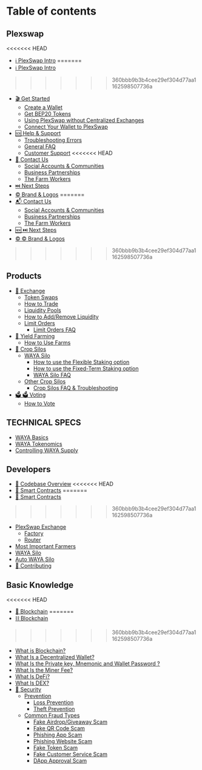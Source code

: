 # Table of contents

## Plexswap

<<<<<<< HEAD
* [ℹ️ PlexSwap Intro](README.md)
=======
* [ℹ PlexSwap Intro](README.md)
>>>>>>> 360bbb9b3b4cee29ef304d77aa1162598507736a
* [🎬 Get Started](get-started/README.md)
  * [Create a Wallet](get-started/wallet-guide.md)
  * [Get BEP20 Tokens](get-started/bep20-guide.md)
  * [Using PlexSwap without Centralized Exchanges](get-started/using-plexswap.md)
  * [Connect Your Wallet to PlexSwap](get-started/connection-guide.md)
* [🆘 Help & Support](help-support/README.md)
  * [Troubleshooting Errors](help-support/troubleshooting.md)
  * [General FAQ](help-support/faq.md)
  * [Customer Support](help-support/customer-support.md)
<<<<<<< HEAD
* [📧 Contact Us](contact-us/README.md)
  * [Social Accounts & Communities](contact-us/social-accounts-and-communities.md)
  * [Business Partnerships](contact-us/business-partnerships.md)
  * [The Farm Workers](contact-us/farm-workers.md)
* [⏭️ Next Steps](plexswap/next-steps.md)
* [©️   Brand & Logos](plexswap/brand.md)
=======
* [📬 Contact Us](contact-us/README.md)
  * [Social Accounts & Communities](contact-us/social-accounts-and-communities.md)
  * [Business Partnerships](contact-us/business-partnerships.md)
  * [The Farm Workers](contact-us/farm-workers.md)
* [🆕 ⏭️ Next Steps](plexswap/next-steps.md)
* [© ©️ Brand & Logos](plexswap/brand.md)
>>>>>>> 360bbb9b3b4cee29ef304d77aa1162598507736a

## Products

* [🔄 Exchange](products/exchange/README.md)
  * [Token Swaps](products/exchange/token-swaps.md)
  * [How to Trade](products/exchange/trade-guide.md)
  * [Liquidity Pools](products/exchange/liquidity-pools.md)
  * [How to Add/Remove Liquidity](products/exchange/liquidity-guide.md)
  * [Limit Orders](products/exchange/limit-orders/README.md)
    * [Limit Orders FAQ](products/exchange/limit-orders/limit-orders-faq.md)
* [🚜 Yield Farming](products/yield-farming/README.md)
  * [How to Use Farms](products/yield-farming/how-to-use-farms.md)
* [🌾 Crop Silos](products/crop-silos/README.md)
  * [WAYA Silo](products/crop-silos/waya-silo/README.md)
    * [How to use the Flexible Staking option](products/crop-silos/waya-silo/flexible-staking.md)
    * [How to use the Fixed-Term Staking option](products/crop-silos/waya-silo/fixed-term-staking.md)
    * [WAYA Silo FAQ](products/crop-silos/waya-silo/waya-silo-faq.md)
  * [Other Crop Silos](products/crop-silos/other-silos/README.md)
    * [Crop Silos FAQ & Troubleshooting](products/crop-silos/other-silos/crop-silos-faq.md)
* [🗳 🗳️ Voting](products/voting/README.md)
  * [How to Vote](products/voting/voting-guide.md)

## TECHNICAL SPECS

* [WAYA Basics](technical-specs/waya.md)
* [WAYA Tokenomics](technical-specs/waya-tokenomics.md)
* [Controlling WAYA Supply](technical-specs/controlling-waya-supply.md)

## Developers

* [📀 Codebase Overview](developers/contributing/codebase-overview.md)
<<<<<<< HEAD
* [📝 Smart Contracts](developers/smart-contracts/README.md)
=======
* [📜 Smart Contracts](developers/smart-contracts/README.md)
>>>>>>> 360bbb9b3b4cee29ef304d77aa1162598507736a
  * [PlexSwap Exchange](developers/smart-contracts/plexswap-exchange/README.md)
    * [Factory](developers/smart-contracts/plexswap-exchange/factory.md)
    * [Router](developers/smart-contracts/plexswap-exchange/router.md)
  * [Most Important Farmers](developers/smart-contracts/most-important-farmers.md)
  * [WAYA Silo](developers/smart-contracts/waya-vault.md)
  * [Auto WAYA Silo](developers/smart-contracts/waya-high-vault.md)
* [🤝 Contributing](developers/contributing/README.md)

## Basic Knowledge

<<<<<<< HEAD
* [🔗 Blockchain](basic-knowledge/blockchain/README.md)
=======
* [⛓ Blockchain](basic-knowledge/blockchain/README.md)
>>>>>>> 360bbb9b3b4cee29ef304d77aa1162598507736a
  * [What is Blockchain?](reference/blockchain/intro.md)
  * [What Is a Decentralized Wallet?](reference/blockchain/descentralized\_wallet.md)
  * [What Is the Private key, Mnemonic and Wallet Password ?](reference/blockchain/what\_is\_private\_key.md)
  * [What Is the Miner Fee?](reference/blockchain/what\_is\_miner\_fee.md)
  * [What Is DeFi?](reference/blockchain/what\_is\_defi.md)
  * [What Is DEX?](reference/blockchain/what\_is\_dex.md)
* [🔐 Security](basic-knowledge/security/README.md)
  * [Prevention](reference/security/security\_prevention.md)
    * [Loss Prevention](reference/security/prevention/loss\_prevention.md)
    * [Theft Prevention](reference/security/prevention/theft\_prevention.md)
  * [Common Fraud Types](reference/security/common\_frauds.md)
    * [Fake Airdrop/Giveaway Scam](reference/security/frauds/fake\_airdrops.md)
    * [Fake QR Code Scam](reference/security/frauds/fake\_qr\_code.md)
    * [Phishing App Scam](reference/security/frauds/pishing\_app.md)
    * [Phishing Website Scam](reference/security/frauds/pishing\_site.md)
    * [Fake Token Scam](reference/security/frauds/fake\_token.md)
    * [Fake Customer Service Scam](reference/security/frauds/customer\_service.md)
    * [DApp Approval Scam](reference/security/frauds/dapp\_approval.md)
